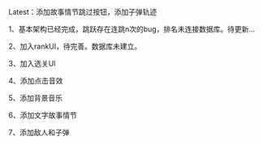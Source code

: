 Latest：添加故事情节跳过按钮，添加子弹轨迹

1、基本架构已经完成，跳跃存在连跳n次的bug，排名未连接数据库。待更新...

2、加入rankUI，待完善。数据库未建立。

3、加入选关UI

4、添加点击音效

5、添加背景音乐

6、添加文字故事情节

7、添加敌人和子弹

